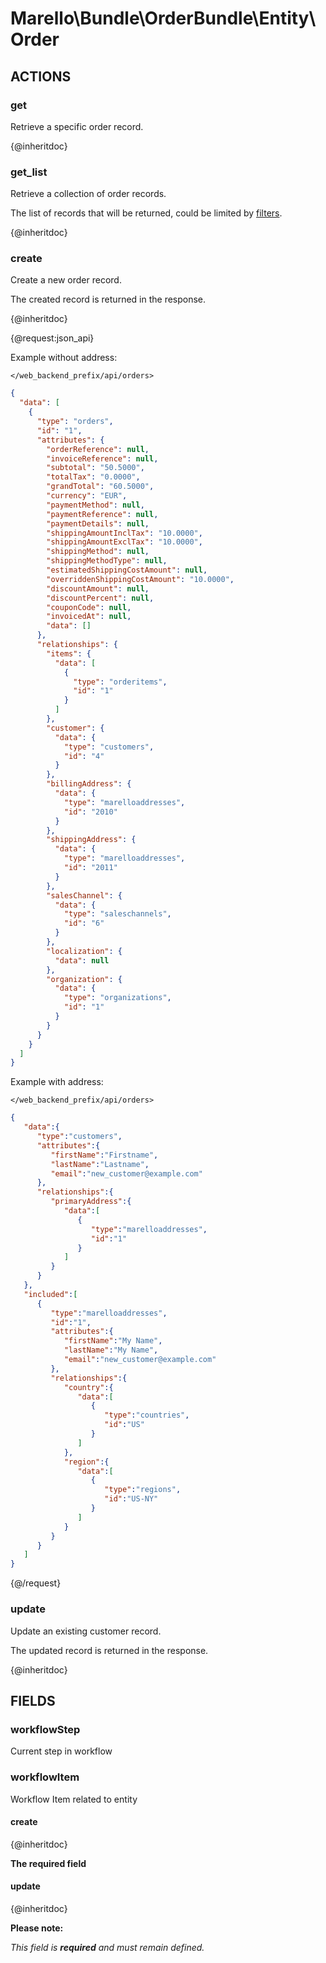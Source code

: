 # Marello\Bundle\OrderBundle\Entity\Order

## ACTIONS

### get

Retrieve a specific order record.

{@inheritdoc}

### get_list

Retrieve a collection of order records.

The list of records that will be returned, could be limited by <a href="https://www.oroinc.com/doc/orocommerce/current/dev-guide/integration#filters">filters</a>.

{@inheritdoc}

### create

Create a new order record.

The created record is returned in the response.

{@inheritdoc}

{@request:json_api}

Example without address:

`</web_backend_prefix/api/orders>`

```JSON
{
  "data": [
    {
      "type": "orders",
      "id": "1",
      "attributes": {
        "orderReference": null,
        "invoiceReference": null,
        "subtotal": "50.5000",
        "totalTax": "0.0000",
        "grandTotal": "60.5000",
        "currency": "EUR",
        "paymentMethod": null,
        "paymentReference": null,
        "paymentDetails": null,
        "shippingAmountInclTax": "10.0000",
        "shippingAmountExclTax": "10.0000",
        "shippingMethod": null,
        "shippingMethodType": null,
        "estimatedShippingCostAmount": null,
        "overriddenShippingCostAmount": "10.0000",
        "discountAmount": null,
        "discountPercent": null,
        "couponCode": null,
        "invoicedAt": null,
        "data": []
      },
      "relationships": {
        "items": {
          "data": [
            {
              "type": "orderitems",
              "id": "1"
            }
          ]
        },
        "customer": {
          "data": {
            "type": "customers",
            "id": "4"
          }
        },
        "billingAddress": {
          "data": {
            "type": "marelloaddresses",
            "id": "2010"
          }
        },
        "shippingAddress": {
          "data": {
            "type": "marelloaddresses",
            "id": "2011"
          }
        },
        "salesChannel": {
          "data": {
            "type": "saleschannels",
            "id": "6"
          }
        },
        "localization": {
          "data": null
        },
        "organization": {
          "data": {
            "type": "organizations",
            "id": "1"
          }
        }
      }
    }
  ]
}
```

Example with address:

`</web_backend_prefix/api/orders>`

```JSON
{
   "data":{
      "type":"customers",
      "attributes":{
         "firstName":"Firstname",
         "lastName":"Lastname",
         "email":"new_customer@example.com"
      },
      "relationships":{
         "primaryAddress":{
            "data":[
               {
                  "type":"marelloaddresses",
                  "id":"1"
               }
            ]
         }
      }
   },
   "included":[
      {
         "type":"marelloaddresses",
         "id":"1",
         "attributes":{
            "firstName":"My Name",
            "lastName":"My Name",
            "email":"new_customer@example.com"
         },
         "relationships":{
            "country":{
               "data":[
                  {
                     "type":"countries",
                     "id":"US"
                  }
               ]
            },
            "region":{
               "data":[
                  {
                     "type":"regions",
                     "id":"US-NY"
                  }
               ]
            }
         }
      }
   ]
}
```
{@/request}

### update

Update an existing customer record.

The updated record is returned in the response.

{@inheritdoc}

## FIELDS

### workflowStep

Current step in workflow

### workflowItem

Workflow Item related to entity

#### create

{@inheritdoc}

**The required field**

#### update

{@inheritdoc}

**Please note:**

*This field is **required** and must remain defined.*
